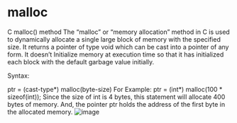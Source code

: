 # malloc
C malloc() method
The “malloc” or “memory allocation” method in C is used to dynamically allocate a single large block of memory with the specified size. It returns a pointer of type void which can be cast into a pointer of any form. It doesn’t Initialize memory at execution time so that it has initialized each block with the default garbage value initially. 

Syntax: 

ptr = (cast-type*) malloc(byte-size)
For Example:
ptr = (int*) malloc(100 * sizeof(int));
Since the size of int is 4 bytes, this statement will allocate 400 bytes of memory. And, the pointer ptr holds the address of the first byte in the allocated memory.
![image](https://user-images.githubusercontent.com/125942960/234373785-4fac3bb4-3116-48ea-8b0d-83787ee1a5bf.png)
